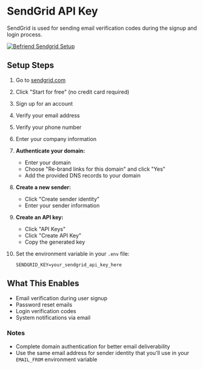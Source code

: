 # SendGrid API Key

SendGrid is used for sending email verification codes during the signup and login process.

[![Befriend Sendgrid Setup](https://img.youtube.com/vi/TX4ssFTOOy0/0.jpg)](https://youtu.be/TX4ssFTOOy0)

## Setup Steps

1. Go to [sendgrid.com](https://sendgrid.com)

2. Click "Start for free" (no credit card required)

3. Sign up for an account

4. Verify your email address

5. Verify your phone number

6. Enter your company information

7. **Authenticate your domain:**
    - Enter your domain
    - Choose "Re-brand links for this domain" and click "Yes"
    - Add the provided DNS records to your domain

8. **Create a new sender:**
    - Click "Create sender identity"
    - Enter your sender information

9. **Create an API key:**
    - Click "API Keys"
    - Click "Create API Key"
    - Copy the generated key

10. Set the environment variable in your `.env` file:
    ```
    SENDGRID_KEY=your_sendgrid_api_key_here
    ```

## What This Enables

- Email verification during user signup
- Password reset emails
- Login verification codes
- System notifications via email

### Notes

- Complete domain authentication for better email deliverability
- Use the same email address for sender identity that you'll use in your `EMAIL_FROM` environment variable